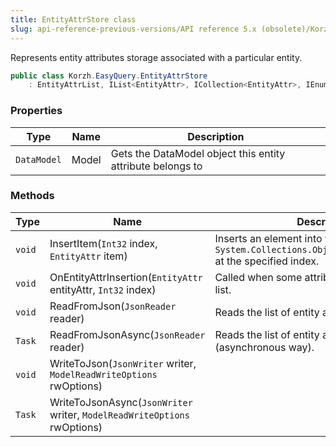 ```yaml
---
title: EntityAttrStore class
slug: api-reference-previous-versions/API reference 5.x (obsolete)/Korzh.EasyQuery namespace/entityattrstore-class
---
```



Represents entity attributes storage associated with a particular entity.
```csharp
public class Korzh.EasyQuery.EntityAttrStore
    : EntityAttrList, IList<EntityAttr>, ICollection<EntityAttr>, IEnumerable<EntityAttr>, IEnumerable, IList, ICollection, IReadOnlyList<EntityAttr>, IReadOnlyCollection<EntityAttr>

```

### Properties

| Type | Name | Description | 
| --- | --- | --- | 
| `DataModel` | Model | Gets the DataModel object this entity attribute belongs to | 


### Methods

| Type | Name | Description | 
| --- | --- | --- | 
| `void` | InsertItem(`Int32` index, `EntityAttr` item) | Inserts an element into the `System.Collections.ObjectModel.Collection'1` at the specified index. | 
| `void` | OnEntityAttrInsertion(`EntityAttr` entityAttr, `Int32` index) | Called when some attribute is inserted to the list. | 
| `void` | ReadFromJson(`JsonReader` reader) | Reads the list of entity attributes from JSON. | 
| `Task` | ReadFromJsonAsync(`JsonReader` reader) | Reads the list of entity attributes from JSON (asynchronous way). | 
| `void` | WriteToJson(`JsonWriter` writer, `ModelReadWriteOptions` rwOptions) |  | 
| `Task` | WriteToJsonAsync(`JsonWriter` writer, `ModelReadWriteOptions` rwOptions) |  |